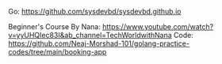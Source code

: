 Go:
https://github.com/sysdevbd/sysdevbd.github.io

Beginner's Course By Nana: 
https://www.youtube.com/watch?v=yyUHQIec83I&ab_channel=TechWorldwithNana
Code: https://github.com/Neaj-Morshad-101/golang-practice-codes/tree/main/booking-app

